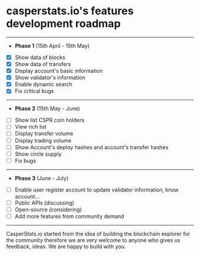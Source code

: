 # casperstats.io's features development roadmap

---

- **Phase 1** (15th April - 15th May)
- [x] Show  data of blocks
- [x] Show data of transfers
- [X] Display account's basic information
- [x] Show validator's information
- [X] Enable dynamic search
- [X] Fix critical bugs

---

- **Phase 2** (15th May - June)
- [ ] Show list CSPR coin holders
- [ ] View rich list
- [ ] Display transfer volume
- [ ] Display trading volume
- [ ] Show Account's deploy hashes and account's transfer hashes
- [ ] Show circle supply
- [ ] Fix bugs

---

- **Phase 3** (June - July)
- [ ] Enable user register account to update validator information, know account...
- [ ] Public APIs (discussing)
- [ ] Open-source (considering)
- [ ] Add more features from community demand

---

CasperStats.io started from the idea of building the blockchain explorer for the community therefore we are very welcome to anyone who gives us feedback, ideas. We are happy to build with you.
